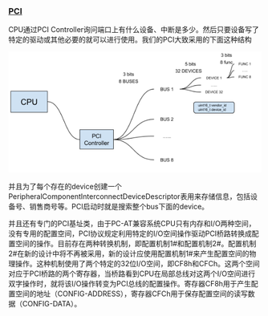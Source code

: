 ### [PCI](https://zh.wikipedia.org/wiki/%E5%A4%96%E8%AE%BE%E7%BB%84%E4%BB%B6%E4%BA%92%E8%BF%9E%E6%A0%87%E5%87%86)



CPU通过PCI Controller询问端口上有什么设备、中断是多少。然后只要设备写了特定的驱动或其他必要的就可以进行使用。我们的PCI大致采用的下面这种结构

![1](./1.png)

并且为了每个存在的device创建一个PeripheralComponentInterconnectDeviceDescriptor表用来存储信息，包括设备号、销售商号等。PCI启动时就是搜索整个bus下面的device。

并且还有专门的PCI基址类，由于PC-AT兼容系统CPU只有内存和I/O两种空间，没有专用的配置空间，PCI协议规定利用特定的I/O空间操作驱动PCI桥路转换成配置空间的操作。目前存在两种转换机制，即配置机制1#和配置机制2#。配置机制2#在新的设计中将不再被采用，新的设计应使用配置机制1#来产生配置空间的物理操作。这种机制使用了两个特定的32位I/O空间，即CF8h和CFCh。这两个空间对应于PCI桥路的两个寄存器，当桥路看到CPU在局部总线对这两个I/O空间进行双字操作时，就将该I/O操作转变为PCI总线的配置操作。寄存器CF8h用于产生配置空间的地址（CONFIG-ADDRESS），寄存器CFCh用于保存配置空间的读写数据（CONFIG-DATA）。
